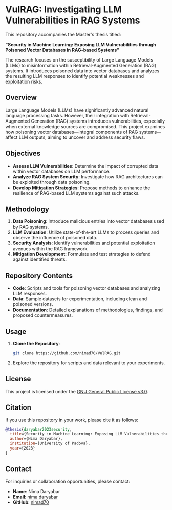 # VulRAG: Investigating LLM Vulnerabilities in RAG Systems

This repository accompanies the Master's thesis titled:

**"Security in Machine Learning: Exposing LLM Vulnerabilities through Poisoned Vector Databases in RAG-based Systems"**

The research focuses on the susceptibility of Large Language Models (LLMs) to misinformation within Retrieval-Augmented Generation (RAG) systems. It introduces poisoned data into vector databases and analyzes the resulting LLM responses to identify potential weaknesses and exploitation risks.

## Overview

Large Language Models (LLMs) have significantly advanced natural language processing tasks. However, their integration with Retrieval-Augmented Generation (RAG) systems introduces vulnerabilities, especially when external knowledge sources are compromised. This project examines how poisoning vector databases—integral components of RAG systems—affect LLM outputs, aiming to uncover and address security flaws.

## Objectives

- **Assess LLM Vulnerabilities**: Determine the impact of corrupted data within vector databases on LLM performance.
- **Analyze RAG System Security**: Investigate how RAG architectures can be exploited through data poisoning.
- **Develop Mitigation Strategies**: Propose methods to enhance the resilience of RAG-based LLM systems against such attacks.

## Methodology

1. **Data Poisoning**: Introduce malicious entries into vector databases used by RAG systems.
2. **LLM Evaluation**: Utilize state-of-the-art LLMs to process queries and observe the influence of poisoned data.
3. **Security Analysis**: Identify vulnerabilities and potential exploitation avenues within the RAG framework.
4. **Mitigation Development**: Formulate and test strategies to defend against identified threats.

## Repository Contents

- **Code**: Scripts and tools for poisoning vector databases and analyzing LLM responses.
- **Data**: Sample datasets for experimentation, including clean and poisoned versions.
- **Documentation**: Detailed explanations of methodologies, findings, and proposed countermeasures.

## Usage

1. **Clone the Repository**:
   ```bash
   git clone https://github.com/nimad70/VulRAG.git

2. Explore the repository for scripts and data relevant to your experiments.

## License

This project is licensed under the [GNU General Public License v3.0](https://github.com/nimad70/VulRAG/blob/main/LICENSE).

## Citation

If you use this repository in your work, please cite it as follows:

```BibTeX
@thesis{daryabar2023security,
  title={Security in Machine Learning: Exposing LLM Vulnerabilities through Poisoned Vector Databases in RAG-based Systems},
  author={Nima Daryabar},
  institution={University of Padova},
  year={2023}
}
```

## Contact

For inquiries or collaboration opportunities, please contact:

- **Name**: Nima Daryabar
- **Email**: [nima daryabar](mailto:nima.daryabar@studenti.unipd.it)
- **GitHub**: [nimad70](https://github.com/nimad70)
